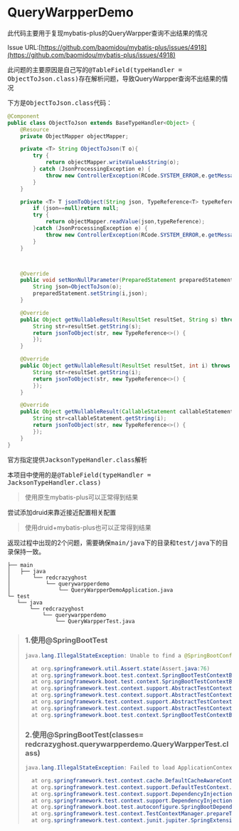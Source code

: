# QueryWarpperDemo
此代码主要用于复现mybatis-plus的QueryWarpper查询不出结果的情况

Issue URL:[https://github.com/baomidou/mybatis-plus/issues/4918](https://github.com/baomidou/mybatis-plus/issues/4918)

此问题的主要原因是自己写的<kbd>@TableField(typeHandler = ObjectToJson.class)</kbd>存在解析问题，导致QueryWarpper查询不出结果的情况

下方是<kbd>ObjectToJson.class</kbd>代码：

```java
@Component
public class ObjectToJson extends BaseTypeHandler<Object> {
    @Resource
    private ObjectMapper objectMapper;

    private <T> String ObjectToJson(T o){
        try {
            return objectMapper.writeValueAsString(o);
        } catch (JsonProcessingException e) {
            throw new ControllerException(RCode.SYSTEM_ERROR,e.getMessage());
        }
    }

    private <T> T jsonToObject(String json, TypeReference<T> typeReference){
        if (json==null)return null;
        try {
            return objectMapper.readValue(json,typeReference);
        }catch (JsonProcessingException e) {
            throw new ControllerException(RCode.SYSTEM_ERROR,e.getMessage());
        }
    }



    @Override
    public void setNonNullParameter(PreparedStatement preparedStatement, int i, Object o, JdbcType jdbcType) throws SQLException {
        String json=ObjectToJson(o);
        preparedStatement.setString(i,json);
    }

    @Override
    public Object getNullableResult(ResultSet resultSet, String s) throws SQLException {
        String str=resultSet.getString(s);
        return jsonToObject(str, new TypeReference<>() {
        });
    }

    @Override
    public Object getNullableResult(ResultSet resultSet, int i) throws SQLException {
        String str=resultSet.getString(i);
        return jsonToObject(str, new TypeReference<>() {
        });
    }

    @Override
    public Object getNullableResult(CallableStatement callableStatement, int i) throws SQLException {
        String str=callableStatement.getString(i);
        return jsonToObject(str, new TypeReference<>() {
        });
    }
}
```

官方指定提供<kbd>JacksonTypeHandler.class</kbd>解析

本项目中使用的是<kbd>@TableField(typeHandler = JacksonTypeHandler.class)</kbd>

>使用原生mybatis-plus可以正常得到结果

尝试添加druid来靠近接近配置相关配置

>使用druid+mybatis-plus也可以正常得到结果

返现过程中出现的2个问题，需要确保<kbd>main/java</kbd>下的目录和<kbd>test/java</kbd>下的目录保持一致。
```shell
├── main
│   ├── java
│       └── redcrazyghost
│           └── querywarpperdemo
│               └── QueryWarpperDemoApplication.java
└─ test
   └── java
       └── redcrazyghost
           └── querywarpperdemo
               └── QueryWarpperTest.java
```

>### 1.使用@SpringBootTest
>
>```java
>java.lang.IllegalStateException: Unable to find a @SpringBootConfiguration, you need to use @ContextConfiguration or @SpringBootTest(classes=...) with your test
>
>	at org.springframework.util.Assert.state(Assert.java:76)
>	at org.springframework.boot.test.context.SpringBootTestContextBootstrapper.getOrFindConfigurationClasses(SpringBootTestContextBootstrapper.java:236)
>	at org.springframework.boot.test.context.SpringBootTestContextBootstrapper.processMergedContextConfiguration(SpringBootTestContextBootstrapper.java:152)
>	at org.springframework.test.context.support.AbstractTestContextBootstrapper.buildMergedContextConfiguration(AbstractTestContextBootstrapper.java:393)
>	at org.springframework.test.context.support.AbstractTestContextBootstrapper.buildDefaultMergedContextConfiguration(AbstractTestContextBootstrapper.java:309)
>	at org.springframework.test.context.support.AbstractTestContextBootstrapper.buildMergedContextConfiguration(AbstractTestContextBootstrapper.java:262)
>	at org.springframework.test.context.support.AbstractTestContextBootstrapper.buildTestContext(AbstractTestContextBootstrapper.java:107)
>	at org.springframework.boot.test.context.SpringBootTestContextBootstrapper.buildTestContext(SpringBootTestContextBootstrapper.java:102)
>```
>
>### 2.使用@SpringBootTest(classes= redcrazyghost.querywarpperdemo.QueryWarpperTest.class)
>
>```Java
>java.lang.IllegalStateException: Failed to load ApplicationContext
>
>	at org.springframework.test.context.cache.DefaultCacheAwareContextLoaderDelegate.loadContext(DefaultCacheAwareContextLoaderDelegate.java:132)
>	at org.springframework.test.context.support.DefaultTestContext.getApplicationContext(DefaultTestContext.java:124)
>	at org.springframework.test.context.support.DependencyInjectionTestExecutionListener.injectDependencies(DependencyInjectionTestExecutionListener.java:118)
>	at org.springframework.test.context.support.DependencyInjectionTestExecutionListener.prepareTestInstance(DependencyInjectionTestExecutionListener.java:83)
>	at org.springframework.boot.test.autoconfigure.SpringBootDependencyInjectionTestExecutionListener.prepareTestInstance(SpringBootDependencyInjectionTestExecutionListener.java:43)
>	at org.springframework.test.context.TestContextManager.prepareTestInstance(TestContextManager.java:248)
>	at org.springframework.test.context.junit.jupiter.SpringExtension.postProcessTestInstance(SpringExtension.java:138)
>```
